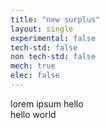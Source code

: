```yaml
---
title: "new surplus"
layout: single
experimental: false
tech-std: false
non tech-std: false
mech: true
elec: false
---
```


lorem ipsum hello  
hello world  


